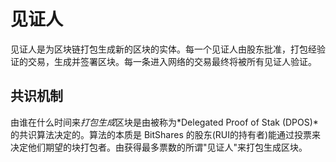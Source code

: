 # 见证人

见证人是为区块链打包生成新的区块的实体。每一个见证人由股东批准，打包经验证的交易，生成并签署区块。每一条进入网络的交易最终将被所有见证人验证。

## 共识机制

由谁在什么时间来*打包生成*区块是由被称为*Delegated Proof of Stak (DPOS)*的共识算法决定的。算法的本质是 BitShares 的股东(RUI的持有者)能通过投票来决定他们期望的块打包者。由获得最多票数的所谓"见证人"来打包生成区块。